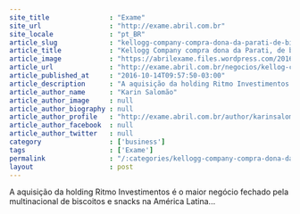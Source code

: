 ```yaml
---
site_title               : "Exame"
site_url                 : "http://exame.abril.com.br"
site_locale              : "pt_BR"
article_slug             : "kellogg-company-compra-dona-da-parati-de-biscoitos"
article_title            : "Kellogg Company compra dona da Parati, de biscoitos"
article_image            : "https://abrilexame.files.wordpress.com/2016/10/size_960_16_9_marca-parati-da-ritmo-investimentos-aquisicao-foi-o-maior-negocio-da-kellog-company-na-america-ltina.jpg?quality=70&strip=all&w=960"
article_url              : "http://exame.abril.com.br/negocios/kellog-company-compra-dona-da-parati-de-biscoitos/"
article_published_at     : "2016-10-14T09:57:50-03:00"
article_description      : "A aquisição da holding Ritmo Investimentos é o maior negócio fechado pela multinacional de biscoitos e snacks na América Latina..."
article_author_name      : "Karin Salomão"
article_author_image     : null
article_author_biography : null
article_author_profile   : "http://exame.abril.com.br/author/karinsalomaoexame/"
article_author_facebook  : null
article_author_twitter   : null
category                 : ['business']
tags                     : ['Exame']
permalink                : "/:categories/kellogg-company-compra-dona-da-parati-de-biscoitos/"
layout                   : post
---
```


A aquisição da holding Ritmo Investimentos é o maior negócio fechado pela multinacional de biscoitos e snacks na América Latina...
